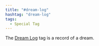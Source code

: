 ```yaml
---
title: "#dream-log"
hashtag: "dream-log"
tags:
  - Special Tag 
---
```


The [Dream Log](/tags/#dream-log) tag is a record of a dream.